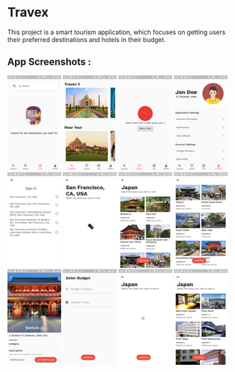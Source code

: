 # Travex

This project is a smart tourism application, which focuses on getting users their preferred destinations and hotels in their budget.

## App Screenshots : 

<p>
  <img src="app_screenshots/Screenshot_20191006-080950.png" width="24%">
  <img src="app_screenshots/Screenshot_20191006-081223.png" width="24%">
  <img src="app_screenshots/Screenshot_20191006-081241.png" width="24%">
  <img src="app_screenshots/Screenshot_20191006-081252.png" width="24%">
  <img src="app_screenshots/Screenshot_20191006-081324.png" width="24%">
  <img src="app_screenshots/Screenshot_20191006-081344.png" width="24%">
  <img src="app_screenshots/Screenshot_20191006-081417.png" width="24%">
  <img src="app_screenshots/Screenshot_20191006-081432.png" width="24%">
  <img src="app_screenshots/Screenshot_20191006-081457.png" width="24%">
  <img src="app_screenshots/Screenshot_20191006-081535.png" width="24%">
  <img src="app_screenshots/Screenshot_20191006-081544.png" width="24%">
  <img src="app_screenshots/Screenshot_20191006-081550.png" width="24%">
</p>
